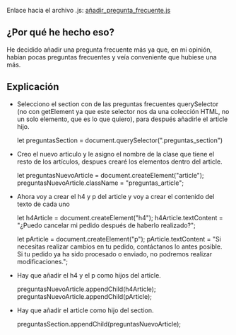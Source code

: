 Enlace hacia el archivo .js: [añadir_pregunta_frecuente.js](../js/a%C3%B1adir_pregunta_frecuente.js)

## ¿Por qué he hecho eso?
He decidido añadir una pregunta frecuente más ya que, en mi opinión, habían pocas preguntas frecuentes y veía conveniente que hubiese una más.

## Explicación
- Selecciono el section con de las preguntas frecuentes querySelector (no con getElement ya que este selector nos da una colección HTML, no un solo elemento, que es lo que quiero), para después añadirle el article hijo.

    
    let preguntasSection = document.querySelector(".preguntas_section")

- Creo el nuevo articulo y le asigno el nombre de la clase que tiene el resto de los artículos, despues crearé los elementos dentro del article.

    
    let preguntasNuevoArticle = document.createElement("article");
    preguntasNuevoArticle.className = "preguntas_article";

- Ahora voy a crear el h4 y p del article y voy a crear el contenido del texto de cada uno

    
    let h4Article = document.createElement("h4");
    h4Article.textContent = "¿Puedo cancelar mi pedido después de haberlo realizado?";
    
    let pArticle = document.createElement("p");
    pArticle.textContent = "Si necesitas realizar cambios en tu pedido, contáctanos lo antes posible. Si tu pedido ya ha sido procesado o enviado, no podremos realizar modificaciones.";
    
- Hay que añadir el h4 y el p como hijos del article.

    
    preguntasNuevoArticle.appendChild(h4Article);
    preguntasNuevoArticle.appendChild(pArticle);

- Hay que añadir el article como hijo del section.
    
    
    preguntasSection.appendChild(preguntasNuevoArticle);









